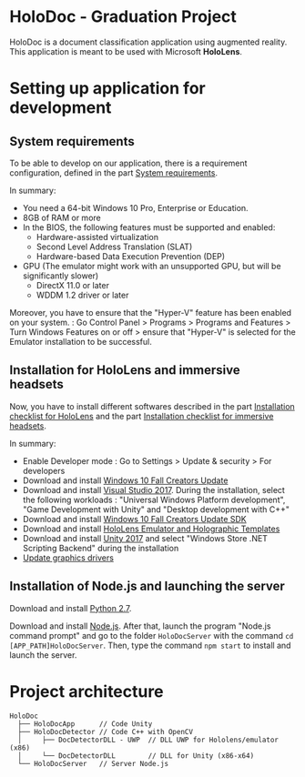 # HoloDoc - Graduation Project

HoloDoc is a document classification application using augmented reality. This application is meant to be used with Microsoft **HoloLens**.

# Setting up application for development

## System requirements
To be able to develop on our application, there is a requirement configuration, defined in the part [System requirements](https://developer.microsoft.com/en-us/windows/mixed-reality/install_the_tools#system_requirements).

In summary:
 * You need a 64-bit Windows 10 Pro, Enterprise or Education.
 * 8GB of RAM or more
 * In the BIOS, the following features must be supported and enabled:
    * Hardware-assisted virtualization
    * Second Level Address Translation (SLAT)
    * Hardware-based Data Execution Prevention (DEP)
  * GPU (The emulator might work with an unsupported GPU, but will be significantly slower)
    * DirectX 11.0 or later
    * WDDM 1.2 driver or later

Moreover, you have to ensure that the "Hyper-V" feature has been enabled on your system. : Go Control Panel > Programs > Programs and Features > Turn Windows Features on or off > ensure that "Hyper-V" is selected for the Emulator installation to be successful.

## Installation for HoloLens and immersive headsets

Now, you have to install different softwares described in the part [Installation checklist for HoloLens](https://developer.microsoft.com/en-us/windows/mixed-reality/install_the_tools#installation_checklist_for_hololens) and the part [Installation checklist for immersive headsets](https://developer.microsoft.com/en-us/windows/mixed-reality/install_the_tools#installation_checklist_for_immersive_headsets).

In summary:
 * Enable Developer mode : Go to Settings > Update & security > For developers
 * Download and install [Windows 10 Fall Creators Update](https://www.microsoft.com/en-us/software-download/windows10)
 * Download and install [Visual Studio 2017](https://developer.microsoft.com/en-us/windows/downloads). During the installation, select the following workloads : "Universal Windows Platform development", "Game Development with Unity" and "Desktop development with C++"
 * Download and install [Windows 10 Fall Creators Update SDK](https://developer.microsoft.com/en-US/windows/downloads/windows-10-sdk)
 * Download and install [HoloLens Emulator and Holographic Templates](https://go.microsoft.com/fwlink/?linkid=852626)
 * Download and install [Unity 2017](https://store.unity.com/download) and select "Windows Store .NET Scripting Backend" during the installation
 * [Update graphics drivers](https://developer.microsoft.com/en-us/windows/mixed-reality/updating_your_gpu_driver)

## Installation of Node.js and launching the server

Download and install [Python 2.7](https://www.python.org/downloads/).

Download and install [Node.js](https://nodejs.org/en/download/). After that, launch the program "Node.js command prompt" and go to the folder `HoloDocServer` with the command `cd [APP_PATH]HoloDocServer`. Then, type the command `npm start` to install and launch the server.

# Project architecture
```
HoloDoc
  ├── HoloDocApp      // Code Unity
  ├── HoloDocDetector // Code C++ with OpenCV
  │     ├── DocDetectorDLL - UWP  // DLL UWP for Hololens/emulator (x86)
  │     └── DocDetectorDLL        // DLL for Unity (x86-x64)
  └── HoloDocServer   // Server Node.js
  ```
